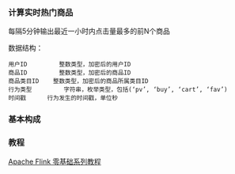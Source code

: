 ### 计算实时热门商品

每隔5分钟输出最近一小时内点击量最多的前N个商品

数据结构：

    用户ID	     整数类型，加密后的用户ID
    商品ID	     整数类型，加密后的商品ID
    商品类目ID    整数类型，加密后的商品所属类目ID
    行为类型	     字符串，枚举类型，包括(‘pv’, ‘buy’, ‘cart’, ‘fav’)
    时间戳	     行为发生的时间戳，单位秒
    
### 基本构成
    
    
### 教程    
[Apache Flink 零基础系列教程](https://developer.aliyun.com/article/753999)